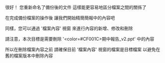 很好！
您重新命名了備份後的文件
這樣能更容易地區分檔案之間的關係了

在完成備份檔案的操作後
讓我們開始精簡簡報中的內容吧

同樣，您可以通過 '檔案內容' 視窗
來進行內容的新增、修改和刪除

請注意，本次目標是需要刪除
'<color=#CF001C>期中報告_v2.ppt</color>' 中的內容

所以在刪除檔案內容之前
請確保目前 '檔案內容' 視窗的檔案是目標檔案
以避免在舊的檔案版本中刪除內容